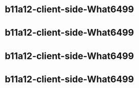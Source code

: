 # b11a12-client-side-What6499
# b11a12-client-side-What6499
# b11a12-client-side-What6499
# b11a12-client-side-What6499
